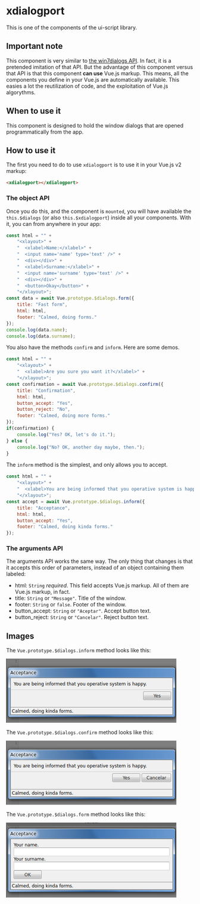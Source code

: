 # xdialogport

This is one of the components of the ui-script library.

## Important note

This component is very similar to [the win7dialogs API](https://github.com/allnulled/win7dialogs). In fact, it is a pretended imitation of that API. But the advantage of this component versus that API is that this component **can use** Vue.js markup. This means, all the components you define in your Vue.js are automatically available. This easies a lot the reutilization of code, and the exploitation of Vue.js algorythms.

## When to use it

This component is designed to hold the window dialogs that are opened programmatically from the app.

## How to use it

The first you need to do to use `xdialogport` is to use it in your Vue.js v2 markup:

```html
<xdialogport></xdialogport>
```

### The object API

Once you do this, and the component is `mounted`, you will have available the `this.$dialogs` (or also `this.$xdialogport`) inside all your components. With it, you can from anywhere in your app:

```js
const html = "" +
    "<xlayout>" +
    "  <xlabel>Name:</xlabel>" +
    "  <input name='name' type='text' />" +
    "  <div></div>" +
    "  <xlabel>Surname:</xlabel>" +
    "  <input name='surname' type='text' />" +
    "  <div></div>" +
    "  <button>Okay</button>" +
    "</xlayout>";
const data = await Vue.prototype.$dialogs.form({
    title: "Fast form",
    html: html,
    footer: "Calmed, doing forms."
});
console.log(data.name);
console.log(data.surname);
```

You also have the methods `confirm` and `inform`. Here are some demos.

```js
const html = "" +
    "<xlayout>" +
    "  <xlabel>Are you sure you want it?</xlabel>" +
    "</xlayout>";
const confirmation = await Vue.prototype.$dialogs.confirm({
    title: "Confirmation",
    html: html,
    button_accept: "Yes",
    button_reject: "No",
    footer: "Calmed, doing more forms."
});
if(confirmation) {
    console.log("Yes? OK, let's do it.");
} else {
    console.log("No? OK, another day maybe, then.");
}
```

The `inform` method is the simplest, and only allows you to accept.

```js
const html = "" +
    "<xlayout>" +
    "  <xlabel>You are being informed that you operative system is happy.</xlabel>" +
    "</xlayout>";
const accept = await Vue.prototype.$dialogs.inform({
    title: "Acceptance",
    html: html,
    button_accept: "Yes",
    footer: "Calmed, doing kinda forms."
});
```

### The arguments API

The arguments API works the same way. The only thing that changes is that it accepts this order of parameters, instead of an object containing them labeled:

 - html: `String` *required*. This field accepts Vue.js markup. All of them are Vue.js markup, in fact.
 - title: `String` or `"Message"`. Title of the window. 
 - footer: `String` or `false`. Footer of the window.
 - button_accept: `String` or `"Aceptar"`. Accept button text.
 - button_reject: `String` or `"Cancelar"`. Reject button text.

## Images

The `Vue.prototype.$dialogs.inform` method looks like this:

![Metodo_inform](./dialogo-informar.png)

The `Vue.prototype.$dialogs.confirm` method looks like this:

![Metodo_confirm](./dialogo-confirmar.png)

The `Vue.prototype.$dialogs.form` method looks like this:

![Metodo_form](./dialogo-formulario.png)
